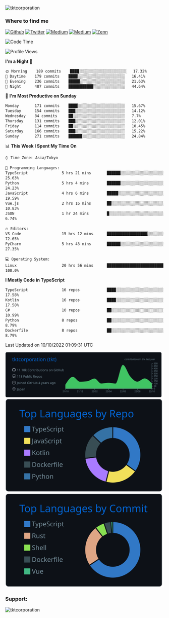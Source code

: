 <p align="left"> <img src="https://komarev.com/ghpvc/?username=tktcorporation&label=Profile%20views&color=0e75b6&style=flat" alt="tktcorporation" /> </p>

<h3>Where to find me</h3>
<p>
<a href="https://github.com/tktcorporation" target="_blank"><img alt="Github" src="https://img.shields.io/badge/GitHub-%2312100E.svg?&style=for-the-badge&logo=Github&logoColor=white" /></a>
<a href="https://twitter.com/tktcorporation" target="_blank"><img alt="Twitter" src="https://img.shields.io/badge/twitter-%231DA1F2.svg?&style=for-the-badge&logo=twitter&logoColor=white" /></a>
<a href="https://www.linkedin.com/in/tktcorporation" target="_blank"><img alt="Medium" src="https://img.shields.io/badge/linkdin-0a66c2.svg?&style=for-the-badge&logo=linkedin&logoColor=white" /></a>
<a href="https://qiita.com/tktcorporation" target="_blank"><img alt="Medium" src="https://img.shields.io/badge/qiita-55C500.svg?&style=for-the-badge&logo=qiita&logoColor=white" /></a>
<a href="https://zenn.dev/tktcorporation" target="_blank"><img alt="Zenn" src="https://img.shields.io/badge/Zenn-3EA8FF.svg?&style=for-the-badge&logo=Zenn&logoColor=white" /></a>
</p>
  
<!--START_SECTION:waka-->
![Code Time](http://img.shields.io/badge/Code%20Time-616%20hrs%203%20mins-blue)

![Profile Views](http://img.shields.io/badge/Profile%20Views-9-blue)

**I'm a Night 🦉** 

```text
🌞 Morning    189 commits    ████░░░░░░░░░░░░░░░░░░░░░   17.32% 
🌆 Daytime    179 commits    ████░░░░░░░░░░░░░░░░░░░░░   16.41% 
🌃 Evening    236 commits    █████░░░░░░░░░░░░░░░░░░░░   21.63% 
🌙 Night      487 commits    ███████████░░░░░░░░░░░░░░   44.64%

```
📅 **I'm Most Productive on Sunday** 

```text
Monday       171 commits    ████░░░░░░░░░░░░░░░░░░░░░   15.67% 
Tuesday      154 commits    ███░░░░░░░░░░░░░░░░░░░░░░   14.12% 
Wednesday    84 commits     ██░░░░░░░░░░░░░░░░░░░░░░░   7.7% 
Thursday     131 commits    ███░░░░░░░░░░░░░░░░░░░░░░   12.01% 
Friday       114 commits    ██░░░░░░░░░░░░░░░░░░░░░░░   10.45% 
Saturday     166 commits    ███░░░░░░░░░░░░░░░░░░░░░░   15.22% 
Sunday       271 commits    ██████░░░░░░░░░░░░░░░░░░░   24.84%

```


📊 **This Week I Spent My Time On** 

```text
⌚︎ Time Zone: Asia/Tokyo

💬 Programming Languages: 
TypeScript               5 hrs 21 mins       ██████░░░░░░░░░░░░░░░░░░░   25.63% 
Python                   5 hrs 4 mins        ██████░░░░░░░░░░░░░░░░░░░   24.23% 
JavaScript               4 hrs 6 mins        █████░░░░░░░░░░░░░░░░░░░░   19.59% 
Vue.js                   2 hrs 16 mins       ██░░░░░░░░░░░░░░░░░░░░░░░   10.83% 
JSON                     1 hr 24 mins        █░░░░░░░░░░░░░░░░░░░░░░░░   6.74%

🔥 Editors: 
VS Code                  15 hrs 12 mins      ██████████████████░░░░░░░   72.65% 
PyCharm                  5 hrs 43 mins       ██████░░░░░░░░░░░░░░░░░░░   27.35%

💻 Operating System: 
Linux                    20 hrs 56 mins      █████████████████████████   100.0%

```

**I Mostly Code in TypeScript** 

```text
TypeScript               16 repos            ████░░░░░░░░░░░░░░░░░░░░░   17.58% 
Kotlin                   16 repos            ████░░░░░░░░░░░░░░░░░░░░░   17.58% 
C#                       10 repos            ██░░░░░░░░░░░░░░░░░░░░░░░   10.99% 
Python                   8 repos             ██░░░░░░░░░░░░░░░░░░░░░░░   8.79% 
Dockerfile               8 repos             ██░░░░░░░░░░░░░░░░░░░░░░░   8.79%

```



 Last Updated on 10/10/2022 01:09:31 UTC
<!--END_SECTION:waka-->

[![](https://raw.githubusercontent.com/tktcorporation/tktcorporation/master/profile-summary-card-output/github_dark/0-profile-details.svg)](https://github.com/vn7n24fzkq/github-profile-summary-cards)
[![](https://raw.githubusercontent.com/tktcorporation/tktcorporation/master/profile-summary-card-output/github_dark/1-repos-per-language.svg)](https://github.com/vn7n24fzkq/github-profile-summary-cards) [![](https://raw.githubusercontent.com/tktcorporation/tktcorporation/master/profile-summary-card-output/github_dark/2-most-commit-language.svg)](https://github.com/vn7n24fzkq/github-profile-summary-cards)

<h3 align="left">Support:</h3>
<p><a href="https://www.buymeacoffee.com/tktcorporation"> <img align="left" src="https://cdn.buymeacoffee.com/buttons/v2/default-yellow.png" height="50" width="210" alt="tktcorporation" /></a></p><br><br>
